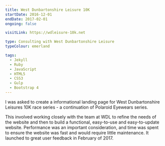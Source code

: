 ```yaml
---
title: West Dunbartonshire Leisure 10K
startDate: 2016-12-01
endDate: 2017-02-01
ongoing: false

visitLink: https://wdleisure-10k.net

type: Consulting with West Dunbartonshire Leisure
typeColour: emerland

tags:
  - Jekyll
  - Ruby
  - JavaScript
  - HTML5
  - CSS3
  - Gulp
  - Bootstrap 4
---
```

I was asked to create a informational landing page for West Dunbartonshire Leisures 10K race series - a continuation of Polaroid Eyewears series.

This involved working closely with the team at WDL to refine the needs of the website and then to build a functional, easy-to-use and easy-to-update website. Performance was an important consideration, and time was spent to ensure the website was fast and would require little maintenance. It launched to great user feedback in February of 2017.
